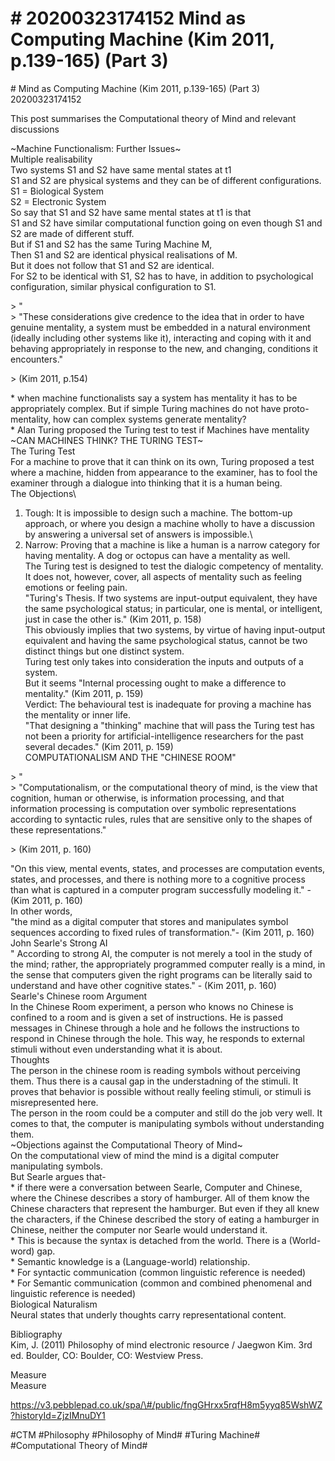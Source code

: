 # \# 20200323174152 Mind as Computing Machine (Kim 2011, p.139-165) (Part 3)

\# Mind as Computing Machine (Kim 2011, p.139-165) (Part 3)\
20200323174152

This post summarises the Computational theory of Mind and relevant discussions

\~Machine Functionalism: Further Issues\~\
Multiple realisability\
Two systems S1 and S2 have same mental states at t1\
S1 and S2 are physical systems and they can be of different configurations.\
S1 = Biological System\
S2 = Electronic System\
So say that S1 and S2 have same mental states at t1 is that\
S1 and S2 have similar computational function going on even though S1 and S2 are made of different stuff.\
But if S1 and S2 has the same Turing Machine M,\
Then S1 and S2 are identical physical realisations of M.\
But it does not follow that S1 and S2 are identical.\
For S2 to be identical with S1, S2 has to have, in addition to psychological configuration, similar physical configuration to S1.

\> "\
\> "These considerations give credence to the idea that in order to have genuine mentality, a system must be embedded in a natural environment (ideally including other systems like it), interacting and coping with it and behaving appropriately in response to the new, and changing, conditions it encounters."

\> (Kim 2011, p.154)

\* when machine functionalists say a system has mentality it has to be appropriately complex. But if simple Turing machines do not have proto-mentality, how can complex systems generate mentality?\
\* Alan Turing proposed the Turing test to test if Machines have mentality\
\~CAN MACHINES THINK? THE TURING TEST\~\
The Turing Test\
For a machine to prove that it can think on its own, Turing proposed a test where a machine, hidden from appearance to the examiner, has to fool the examiner through a dialogue into thinking that it is a human being.\
The Objections\
1. Tough: It is impossible to design such a machine. The bottom-up approach, or where you design a machine wholly to have a discussion by answering a universal set of answers is impossible.\
2. Narrow: Proving that a machine is like a human is a narrow category for having mentality. A dog or octopus can have a mentality as well.\
The Turing test is designed to test the dialogic competency of mentality.\
It does not, however, cover, all aspects of mentality such as feeling emotions or feeling pain.\
"Turing's Thesis. If two systems are input-output equivalent, they have the same psychological status; in particular, one is mental, or intelligent, just in case the other is." (Kim 2011, p. 158)\
This obviously implies that two systems, by virtue of having input-output equivalent and having the same psychological status, cannot be two distinct things but one distinct system.\
Turing test only takes into consideration the inputs and outputs of a system.\
But it seems "Internal processing ought to make a difference to mentality." (Kim 2011, p. 159)\
Verdict: The behavioural test is inadequate for proving a machine has the mentality or inner life.\
"That designing a "thinking" machine that will pass the Turing test has not been a priority for artificial-intelligence researchers for the past several decades." (Kim 2011, p. 159)\
COMPUTATIONALISM AND THE "CHINESE ROOM"

\> "\
\> "Computationalism, or the computational theory of mind, is the view that cognition, human or otherwise, is information processing, and that information processing is computation over symbolic representations according to syntactic rules, rules that are sensitive only to the shapes of these representations."

\> (Kim 2011, p. 160)

"On this view, mental events, states, and processes are computation events, states, and processes, and there is nothing more to a cognitive process than what is captured in a computer program successfully modeling it." - (Kim 2011, p. 160)\
In other words,\
"the mind as a digital computer that stores and manipulates symbol sequences according to fixed rules of transformation."- (Kim 2011, p. 160)\
John Searle's Strong AI\
" According to strong AI, the computer is not merely a tool in the study of the mind; rather, the appropriately programmed computer really is a mind, in the sense that computers given the right programs can be literally said to understand and have other cognitive states." - (Kim 2011, p. 160)\
Searle's Chinese room Argument\
In the Chinese Room experiment, a person who knows no Chinese is confined to a room and is given a set of instructions. He is passed messages in Chinese through a hole and he follows the instructions to respond in Chinese through the hole. This way, he responds to external stimuli without even understanding what it is about.\
Thoughts\
The person in the chinese room is reading symbols without perceiving them. Thus there is a causal gap in the understadning of the stimuli. It proves that behavior is possible without really feeling stimuli, or stimuli is misrepresented here.\
The person in the room could be a computer and still do the job very well. It comes to that, the computer is manipulating symbols without understanding them.\
\~Objections against the Computational Theory of Mind\~\
On the computational view of mind the mind is a digital computer manipulating symbols.\
But Searle argues that-\
\* if there were a conversation between Searle, Computer and Chinese, where the Chinese describes a story of hamburger. All of them know the Chinese characters that represent the hamburger. But even if they all knew the characters, if the Chinese described the story of eating a hamburger in Chinese, neither the computer nor Searle would understand it.\
\* This is because the syntax is detached from the world. There is a (World-word) gap.\
\* Semantic knowledge is a (Language-world) relationship.\
\* For syntactic communication (common linguistic reference is needed)\
\* For Semantic communication (common and combined phenomenal and linguistic reference is needed)\
Biological Naturalism\
Neural states that underly thoughts carry representational content.

Bibliography\
Kim, J. (2011) Philosophy of mind electronic resource / Jaegwon Kim. 3rd ed. Boulder, CO: Boulder, CO: Westview Press.

Measure\
Measure

https://v3.pebblepad.co.uk/spa/\#/public/fngGHrxx5rqfH8m5yyq85WshWZ?historyId=ZjzIMnuDY1

\#CTM \#Philosophy \#Philosophy of Mind\# \#Turing Machine\# \#Computational Theory of Mind\#
